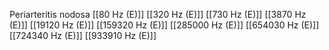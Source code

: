 Periarteritis nodosa
[[80 Hz (E)]]
[[320 Hz (E)]]
[[730 Hz (E)]]
[[3870 Hz (E)]]
[[19120 Hz (E)]]
[[159320 Hz (E)]]
[[285000 Hz (E)]]
[[654030 Hz (E)]]
[[724340 Hz (E)]]
[[933910 Hz (E)]]